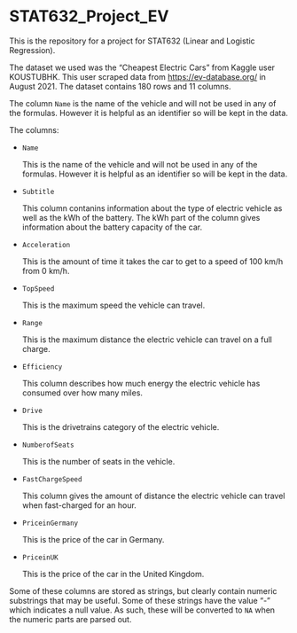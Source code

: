 # STAT632_Project_EV
This is the repository for a project for STAT632 (Linear and Logistic Regression).

The dataset we used was the “Cheapest Electric Cars” from Kaggle user KOUSTUBHK. This user scraped data from https://ev-database.org/ in August 2021. The dataset contains 180 rows and 11 columns.

The column `Name` is the name of the vehicle and will not be used in any of the formulas. However it is helpful as an identifier so will be kept in the data.

The columns:

* `Name`

    This is the name of the vehicle and will not be used in any of the formulas. However it is helpful as an identifier so will be kept in the data.

* `Subtitle`

    This column contanins information about the type of electric vehicle as well as the kWh of the battery. The kWh part of the column gives information about the battery capacity of the car.

* `Acceleration`

    This is the amount of time it takes the car to get to a speed of 100 km/h from 0 km/h.

* `TopSpeed`

    This is the maximum speed the vehicle can travel.

* `Range`

    This is the maximum distance the electric vehicle can travel on a full charge.

* `Efficiency`

    This column describes how much energy the electric vehicle has consumed over how many miles.

* `Drive`

    This is the drivetrains category of the electric vehicle.

* `NumberofSeats`

    This is the number of seats in the vehicle.

* `FastChargeSpeed`

    This column gives the amount of distance the electric vehicle can travel when fast-charged for an hour.
   
* `PriceinGermany`

    This is the price of the car in Germany.

* `PriceinUK`

    This is the price of the car in the United Kingdom.

Some of these columns are stored as strings, but clearly contain numeric substrings that may be useful. Some of these strings have the value “-” which indicates a null value. As such, these will be converted to `NA` when the numeric parts are parsed out.

